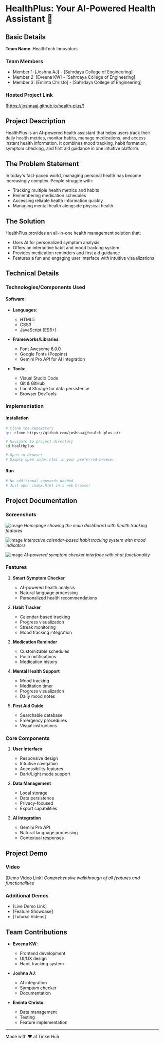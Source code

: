 # HealthPlus: Your AI-Powered Health Assistant 🎯

## Basic Details
**Team Name**: HealthTech Innovators

### Team Members
- Member 1: [Joshna AJ] - [Sahrdaya College of Engineering]
- Member 2: [Eveena KW] - [Sahrdaya College of Engineering]
- Member 3: [Eminta Christo] - [Sahrdaya College of Engineering]

### Hosted Project Link
[https://joshnaaj.github.io/health-plus/]

## Project Description
HealthPlus is an AI-powered health assistant that helps users track their daily health metrics, monitor habits, manage medications, and access instant health information. It combines mood tracking, habit formation, symptom checking, and first aid guidance in one intuitive platform.

## The Problem Statement
In today's fast-paced world, managing personal health has become increasingly complex. People struggle with:
- Tracking multiple health metrics and habits
- Remembering medication schedules
- Accessing reliable health information quickly
- Managing mental health alongside physical health

## The Solution
HealthPlus provides an all-in-one health management solution that:
- Uses AI for personalized symptom analysis
- Offers an interactive habit and mood tracking system
- Provides medication reminders and first aid guidance
- Features a fun and engaging user interface with intuitive visualizations

## Technical Details

### Technologies/Components Used
#### Software:
- **Languages**:
  - HTML5
  - CSS3
  - JavaScript (ES6+)

- **Frameworks/Libraries**:
  - Font Awesome 6.0.0
  - Google Fonts (Poppins)
  - Gemini Pro API for AI Integration

- **Tools**:
  - Visual Studio Code
  - Git & GitHub
  - Local Storage for data persistence
  - Browser DevTools

### Implementation

#### Installation
```bash
# Clone the repository
git clone https://github.com/joshnaaj/health-plus.git

# Navigate to project directory
cd healthplus

# Open in browser
# Simply open index.html in your preferred browser
```

#### Run
```bash
# No additional commands needed
# Just open index.html in a web browser
```

## Project Documentation

### Screenshots
![image](https://github.com/user-attachments/assets/8c5c9190-6d04-4ecc-9f2c-bd43038bda2e)
*Homepage showing the main dashboard with health tracking features*

![image](https://github.com/user-attachments/assets/e2c60198-7155-4499-81f7-130c233615ec)
*Interactive calendar-based habit tracking system with mood indicators*

![image](https://github.com/user-attachments/assets/1e45602c-cbb8-4462-a0ce-dab7c8793901)
*AI-powered symptom checker interface with chat functionality*


### Features

1. **Smart Symptom Checker**
   - AI-powered health analysis
   - Natural language processing
   - Personalized health recommendations

2. **Habit Tracker**
   - Calendar-based tracking
   - Progress visualization
   - Streak monitoring
   - Mood tracking integration

3. **Medication Reminder**
   - Customizable schedules
   - Push notifications
   - Medication history

4. **Mental Health Support**
   - Mood tracking
   - Meditation timer
   - Progress visualization
   - Daily mood notes

5. **First Aid Guide**
   - Searchable database
   - Emergency procedures
   - Visual instructions

### Core Components

1. **User Interface**
   - Responsive design
   - Intuitive navigation
   - Accessibility features
   - Dark/Light mode support

2. **Data Management**
   - Local storage
   - Data persistence
   - Privacy-focused
   - Export capabilities

3. **AI Integration**
   - Gemini Pro API
   - Natural language processing
   - Contextual responses

## Project Demo
### Video
[Demo Video Link]
*Comprehensive walkthrough of all features and functionalities*

### Additional Demos
- [Live Demo Link]
- [Feature Showcase]
- [Tutorial Videos]

## Team Contributions
- **Eveena KW**: 
  - Frontend development
  - UI/UX design
  - Habit tracking system

- **Joshna AJ**: 
  - AI integration
  - Symptom checker
  - Documentation

- **Eminta Christo**: 
  - Data management
  - Testing
  - Feature implementation

---
Made with ❤️ at TinkerHub 
